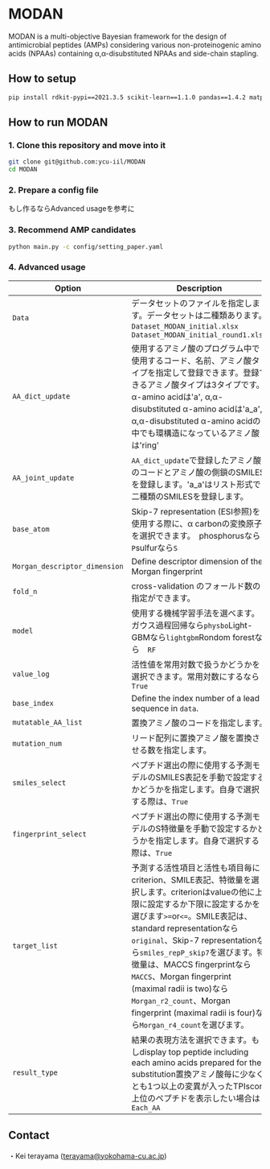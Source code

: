 # MODAN

MODAN is a multi-objective Bayesian framework for the design of antimicrobial peptides (AMPs) considering various non-proteinogenic amino acids (NPAAs) containing α,α-disubstituted NPAAs and side-chain stapling.

## How to setup
```bash
pip install rdkit-pypi==2021.3.5 scikit-learn==1.1.0 pandas==1.4.2 matplotlib==3.5.2 pyyaml==6.0 physbo==1.0.1 mordred==1.2.0 openpyxl==3.0.10
```

## How to run MODAN

### 1. Clone this repository and move into it
```bash
git clone git@github.com:ycu-iil/MODAN
cd MODAN
```

### 2. Prepare a config file
もし作るならAdvanced usageを参考に

### 3. Recommend AMP candidates 
```bash
python main.py -c config/setting_paper.yaml
```

### 4. Advanced usage

| Option  | Description |
| ------------- | ------------- |
| `Data`  | データセットのファイルを指定します。データセットは二種類あります。 `Dataset_MODAN_initial.xlsx`　`Dataset_MODAN_initial_round1.xlsx` |
| `AA_dict_update`  | 使用するアミノ酸のプログラム中で使用するコード、名前、アミノ酸タイプを指定して登録できます。登録できるアミノ酸タイプは3タイプです。α-amino acidは'a', α,α-disubstituted α-amino acidは'a_a', α,α-disubstituted α-amino acidの中でも環構造になっているアミノ酸は'ring'|
| `AA_joint_update` | `AA_dict_update`で登録したアミノ酸のコードとアミノ酸の側鎖のSMILESを登録します。'a_a'はリスト形式で二種類のSMILESを登録します。 |
| `base_atom` | Skip-7 representation (ESI参照)を使用する際に、α carbonの変換原子を選択できます。　phosphorusなら`P`sulfurなら`S`　|
| `Morgan_descriptor_dimension` | Define descriptor dimension of the Morgan fingerprint |
| `fold_n` | cross-validation のフォールド数の指定ができます。 |
| `model` | 使用する機械学習手法を選べます。ガウス過程回帰なら`physbo`Light-GBMなら`lightgbm`Rondom forestなら　`RF` |
| `value_log` |  活性値を常用対数で扱うかどうかを選択できます。常用対数にするなら`True` |
| `base_index` | Define the index number of a lead sequence in `data`. |
| `mutatable_AA_list` | 置換アミノ酸のコードを指定します。 |
| `mutation_num` | リード配列に置換アミノ酸を置換させる数を指定します。 |
| `smiles_select` | ペプチド選出の際に使用する予測モデルのSMILES表記を手動で設定するかどうかを指定します。自身で選択する際は、`True` |
| `fingerprint_select` | ペプチド選出の際に使用する予測モデルのS特徴量を手動で設定するかどうかを指定します。自身で選択する際は、`True` |
|`target_list`| 予測する活性項目と活性も項目毎にcriterion、SMILE表記、特徴量を選択します。criterionはvalueの他に上限に設定するか下限に設定するかを選びます`>=`or`<=`。SMILE表記は、standard representationなら`original`、Skip-7 representationなら`smiles_repP_skip7`を選びます。特徴量は、MACCS fingerprintなら`MACCS`、Morgan fingerprint (maximal radii is two)なら`Morgan_r2_count`、Morgan fingerprint (maximal radii is four)なら`Morgan_r4_count`を選びます。 |
| `result_type` | 結果の表現方法を選択できます。もしdisplay top peptide including each amino acids prepared for the substitution置換アミノ酸毎に少なくとも1つ以上の変異が入ったTPIscore上位のペプチドを表示したい場合は`Each_AA` |

## Contact
・Kei terayama (terayama@yokohama-cu.ac.jp)
